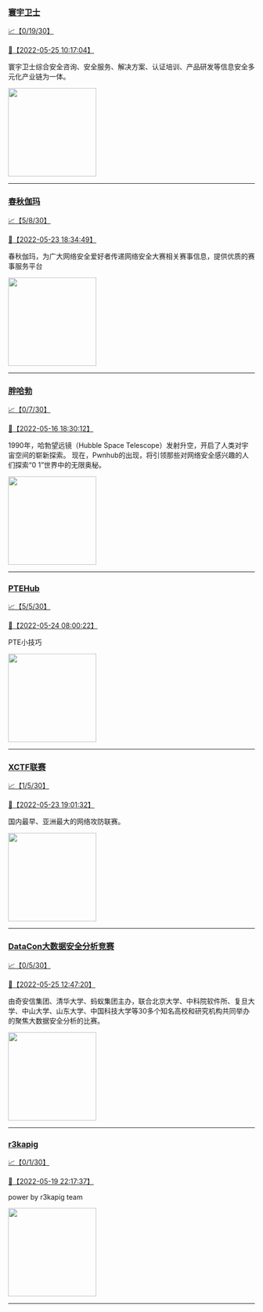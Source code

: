 
### [寰宇卫士](http://wechat.doonsec.com/admin/wechat_echarts/?biz=MzIwMzU0NDY5OA==)

[:chart_with_upwards_trend:【0/19/30】](http://wechat.doonsec.com/wechat_echarts/?biz=MzIwMzU0NDY5OA==)

[:camera_flash:【2022-05-25 10:17:04】](https://mp.weixin.qq.com/s?__biz=MzIwMzU0NDY5OA==&mid=2247491496&idx=1&sn=90e1be9572e8c191444f63b71ef6ab41&chksm=96cc9ebda1bb17abf2bf882869e1a6da888ffdc8a3fd13714596b60cc669bfa60939d2436c79&scene=27#wechat_redirect)

寰宇卫士综合安全咨询、安全服务、解决方案、认证培训、产品研发等信息安全多元化产业链为一体。

<img align="top" width="180" src="http://open.weixin.qq.com/qr/code?username=gh_7aa3785c2fbe" alt="" />

---


### [春秋伽玛](http://wechat.doonsec.com/admin/wechat_echarts/?biz=MzkyNDA5NjgyMg==)

[:chart_with_upwards_trend:【5/8/30】](http://wechat.doonsec.com/wechat_echarts/?biz=MzkyNDA5NjgyMg==)

[:camera_flash:【2022-05-23 18:34:49】](https://mp.weixin.qq.com/s?__biz=MzkyNDA5NjgyMg==&mid=2247493401&idx=1&sn=c816a29c4142fa5bfb49a586f858ab8e&chksm=c1d9a740f6ae2e561d0bdfbef6ec1aebc0262309779f9c6c0e2f2f91cbe70db3d045f3446e86&scene=27#wechat_redirect)

春秋伽玛，为广大网络安全爱好者传递网络安全大赛相关赛事信息，提供优质的赛事服务平台

<img align="top" width="180" src="http://open.weixin.qq.com/qr/code?username=gh_07fa2c2720be" alt="" />

---


### [胖哈勃](http://wechat.doonsec.com/admin/wechat_echarts/?biz=MzI2OTUzMzg3Ng==)

[:chart_with_upwards_trend:【0/7/30】](http://wechat.doonsec.com/wechat_echarts/?biz=MzI2OTUzMzg3Ng==)

[:camera_flash:【2022-05-16 18:30:12】](https://mp.weixin.qq.com/s?__biz=MzI2OTUzMzg3Ng==&mid=2247490529&idx=1&sn=2b6e640a1a3ff5a08a6a7444aa500239&chksm=eadf8c3adda8052c580291d77661adcffd6f467fa817606d80e89e95b0cd83a9a7692c82fe88&key=8820c3cc18af110b8769f3d9e4034b7d70b8c3a154837557cc9f2618fbfd73aeb91346b839fbd31faecb842cab2ee18f2a00485f3257322269d3ecaf971db1a35fe6ace481726e29c28b87d509f864a9fcfe3d9e265cd6b58a7fbddaa2b69a4f28f86d895088b4ba886ee28d9d3d98edf2b0388f19f8cb4840221d8f6a76cec1&ascene=1&uin=MTA3Mzc3OTIzNQ%3D%3D&devicetype=Windows+Server+2016+x64&version=6305002e&lang=zh_CN&session_us=gh_2e9e965bad75&exportkey=AV56bhVDQa7%2FD1DoB6DMb80%3D&acctmode=0&pass_ticket=%2F8bx0KJKE5FZJ6x%2F7%2F2ld2rAONCwlaXO2Y25290ZSPwumOb41IHVIPc5xOD4NpUQ&wx_header=0&fontgear=2&scene=27#wechat_redirect)

1990年，哈勃望远镜（Hubble Space Telescope）发射升空，开启了人类对宇宙空间的崭新探索。 现在，Pwnhub的出现，将引领那些对网络安全感兴趣的人们探索“0 1”世界中的无限奥秘。

<img align="top" width="180" src="http://open.weixin.qq.com/qr/code?username=gh_2e9e965bad75" alt="" />

---


### [PTEHub](http://wechat.doonsec.com/admin/wechat_echarts/?biz=Mzg4NzY5NjgyNw==)

[:chart_with_upwards_trend:【5/5/30】](http://wechat.doonsec.com/wechat_echarts/?biz=Mzg4NzY5NjgyNw==)

[:camera_flash:【2022-05-24 08:00:22】](https://mp.weixin.qq.com/s?__biz=Mzg4NzY5NjgyNw==&mid=2247484352&idx=1&sn=2b82b00cd52943b5a5f21afa82983ab2&chksm=cf873f14f8f0b60222d0d075a68e28176a0d273ac18e1b8eb7abbc9e64576a2c415eeb55cadb&scene=27&key=ab06ae04649bd3448b8a1b62f4a29a5b233be9e60ce718860c5de3e725254d2453e2080e4d46ef675beaca3e12189236a7c40428f1b112c94a7b17b13118d7133d99f57888ed64c03bea8555278e957d64a3f2b518cec2250084a729667f1d40b7e6741240bf009fa0c830bf588e609121d75f93d509886203de11b6bd2ea2c6&ascene=0&uin=NTY2NTA4NjQ%3D&devicetype=Windows+Server+2016+x64&version=6305002e&lang=zh_CN&exportkey=A7W17fTpiLzK1NzOkpnjlzg%3D&acctmode=0&pass_ticket=XNlG0KMeU6xSj07yg11ILrI4PhCyuIh7%2FOw81mRQvbOkMhoTnU1XVDVFP8m8iXVs&wx_header=0&fontgear=2&scene=27#wechat_redirect)

PTE小技巧

<img align="top" width="180" src="http://open.weixin.qq.com/qr/code?username=gh_5aff651a75ac" alt="" />

---


### [XCTF联赛](http://wechat.doonsec.com/admin/wechat_echarts/?biz=MjM5NDU3MjExNw==)

[:chart_with_upwards_trend:【1/5/30】](http://wechat.doonsec.com/wechat_echarts/?biz=MjM5NDU3MjExNw==)

[:camera_flash:【2022-05-23 19:01:32】](https://mp.weixin.qq.com/s?__biz=MjM5NDU3MjExNw==&mid=2247505942&idx=1&sn=fb64773c1a240745a532b53692eaa782&chksm=a6872a2c91f0a33a2aa19f14f3d1ca83945087d285b97b5c324e8c74d59b4ec770e9f1ac5e9e&scene=27&key=86c007d21293fa4cec6deb713112bdccfd236d0698c1c1bf5ab3ff263db6fc7a1ff40150ae6b73ce23daa82fb2613ec28c46add9145e03ec1662a0891e9443fbb078df39bbaa6342e69eb648b014bc5d744c49b273da6afee8e90652dd91fd3beb629f252014e1b7684187154a526bb403e42dcf1876cdf91ac94f26928c3ea9&ascene=0&uin=MTA3Mzc3OTIzNQ%3D%3D&devicetype=Windows+Server+2016+x64&version=6305002e&lang=zh_CN&exportkey=ASq06gRqgujAQNjqggDMde4%3D&acctmode=0&pass_ticket=DIWanrESHKXE0MnO%2FC%2F2N5PWNhezEhkNBl5%2FVvukvpLpZDmL1dKP9Gr3%2F8vvQE32&wx_header=0&fontgear=2&scene=27#wechat_redirect)

国内最早、亚洲最大的网络攻防联赛。

<img align="top" width="180" src="http://open.weixin.qq.com/qr/code?username=gh_3d7c7f90f79f" alt="" />

---


### [DataCon大数据安全分析竞赛](http://wechat.doonsec.com/admin/wechat_echarts/?biz=MzU5Njg1NzMyNw==)

[:chart_with_upwards_trend:【0/5/30】](http://wechat.doonsec.com/wechat_echarts/?biz=MzU5Njg1NzMyNw==)

[:camera_flash:【2022-05-25 12:47:20】](https://mp.weixin.qq.com/s?__biz=MzU5Njg1NzMyNw==&mid=2247484559&idx=1&sn=c28f0e1e9f4a877789688c0b82dbb9e1&chksm=fe5d1c0fc92a9519b278551573cddf9de0f069a1018f5234cdbe9b75522712ba29f3ec0a5d9e&scene=27#wechat_redirect)

由奇安信集团、清华大学、蚂蚁集团主办，联合北京大学、中科院软件所、复旦大学、中山大学、山东大学、中国科技大学等30多个知名高校和研究机构共同举办的聚焦大数据安全分析的比赛。

<img align="top" width="180" src="http://open.weixin.qq.com/qr/code?username=gh_a0316d342599" alt="" />

---


### [r3kapig](http://wechat.doonsec.com/admin/wechat_echarts/?biz=MzI2MDE4MzkzMQ==)

[:chart_with_upwards_trend:【0/1/30】](http://wechat.doonsec.com/wechat_echarts/?biz=MzI2MDE4MzkzMQ==)

[:camera_flash:【2022-05-19 22:17:37】](https://mp.weixin.qq.com/s?__biz=MzI2MDE4MzkzMQ==&mid=2247483733&idx=1&sn=d848f0bb926a125b37a7ab500bdf152e&chksm=ea6cc341dd1b4a572764e56775d48ceda7b504b3ebbd5adcc39d0dfd264b19f4e6622e7c03aa&scene=27#wechat_redirect)

power by r3kapig team

<img align="top" width="180" src="http://open.weixin.qq.com/qr/code?username=gh_4d1d402cbd9d" alt="" />

---

